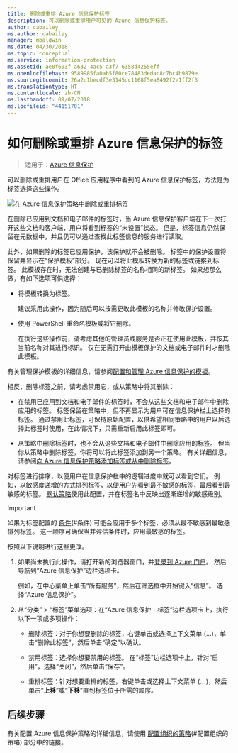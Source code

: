 ```yaml
---
title: 删除或重排 Azure 信息保护标签
description: 可以删除或重排用户可见的 Azure 信息保护标签。
author: cabailey
ms.author: cabailey
manager: mbaldwin
ms.date: 04/30/2018
ms.topic: conceptual
ms.service: information-protection
ms.assetid: ae0f603f-a632-4ac5-a3f7-6358d4255eff
ms.openlocfilehash: 9589985fa0ab5f80ce78483dedac8c7bc4b9879e
ms.sourcegitcommit: 26a2c1becdf3e3145dc1168f5ea8492f2e1ff2f3
ms.translationtype: HT
ms.contentlocale: zh-CN
ms.lasthandoff: 09/07/2018
ms.locfileid: "44151701"
---
```

# <a name="how-to-delete-or-reorder-a-label-for-azure-information-protection"></a>如何删除或重排 Azure 信息保护的标签

>适用于：[Azure 信息保护](https://azure.microsoft.com/pricing/details/information-protection)

可以删除或重排用户在 Office 应用程序中看到的 Azure 信息保护标签，方法是为标签选择这些操作。

![在 Azure 信息保护策略中删除或重排标签](./media/info-protect-contextmenu.png)

在删除已应用到文档和电子邮件的标签时，当 Azure 信息保护客户端在下一次打开这些文档和客户端，用户将看到标签的“未设置”状态。 但是，标签信息仍然保留在元数据中，并且仍可以通过查找此标签信息的服务进行读取。

此外，如果删除的标签已应用保护，该保护就不会被删除。 标签中的保护设置将保留并显示在“保护模板”部分。 现在可以将此模板转换为新的标签或链接到标签。 此模板存在时，无法创建与已删除标签的名称相同的新标签。 如果想那么做，有如下选项可供选择：

- 将模板转换为标签。 
    
    建议采用此操作，因为随后可以按需更改此模板的名称并修改保护设置。

- 使用 PowerShell 重命名模板或将它删除。
    
    在执行这些操作前，请考虑其他的管理员或服务是否正在使用此模板，并按其当前名称对其进行标识。 仅在无需打开由模板保护的文档或电子邮件时才删除此模板。

有关管理保护模板的详细信息，请参阅[配置和管理 Azure 信息保护的模板](configure-policy-templates.md)。

相反，删除标签之前，请考虑禁用它，或从策略中将其删除：
    
- 在禁用已应用到文档和电子邮件的标签时，不会从这些文档和电子邮件中删除应用的标签。 标签保留在策略中，但不再显示为用户可在信息保护栏上选择的标签。 通过禁用此标签，可保持原始配置，以供希望相同策略中的用户以后选择此标签时使用，在此情况下，只需重新启用此标签即可。

- 从策略中删除标签时，也不会从这些文档和电子邮件中删除应用的标签。 但当你从策略中删除标签，你将可以将此标签添加到另一个策略。 有关详细信息，请参阅[向 Azure 信息保护策略添加标签或从中删除标签](configure-policy-add-remove-label.md)。

对标签进行排序，以便用户在信息保护栏中的逻辑进度中就可以看到它们。 例如，以敏感度递增的方式排列标签，以便用户先看到最不敏感的标签，最后看到最敏感的标签。 [默认策略](configure-policy-default.md)使用此配置，并在标签名中反映出逐渐递增的敏感级别。

> [!IMPORTANT]
>如果为标签配置的 [条件](configure-policy-classification.md)(#条件) 可能会应用于多个标签，必须从最不敏感到最敏感排列标签。 这一顺序可确保当并评估条件时，应用最敏感的标签。


按照以下说明进行这些更改。

1. 如果尚未执行此操作，请打开新的浏览器窗口，并[登录到 Azure 门户](configure-policy.md#signing-in-to-the-azure-portal)。 然后导航到“Azure 信息保护”边栏选项卡。 
    
    例如，在中心菜单上单击“所有服务”，然后在筛选框中开始键入“信息”。 选择“Azure 信息保护”。

2. 从“分类” > “标签”菜单选项：在“Azure 信息保护 - 标签”边栏选项卡上，执行以下一项或多项操作： 

    - 删除标签：对于你想要删除的标签，右键单击或选择上下文菜单 (...)，单击“删除此标签”，然后单击“确定”以确认。 

    - 禁用标签：选择你想要禁用的标签。 在“标签”边栏选项卡上，针对“启用”，选择“关闭”，然后单击“保存”。

    - 重排标签：针对想要重排的标签，右键单击或选择上下文菜单 (**...**)，然后单击“**上移**”或“**下移**”直到标签位于所需的顺序。  

## <a name="next-steps"></a>后续步骤

有关配置 Azure 信息保护策略的详细信息，请使用 [配置组织的策略](configure-policy.md#configuring-your-organizations-policy)(#配置组织的策略) 部分中的链接。  


